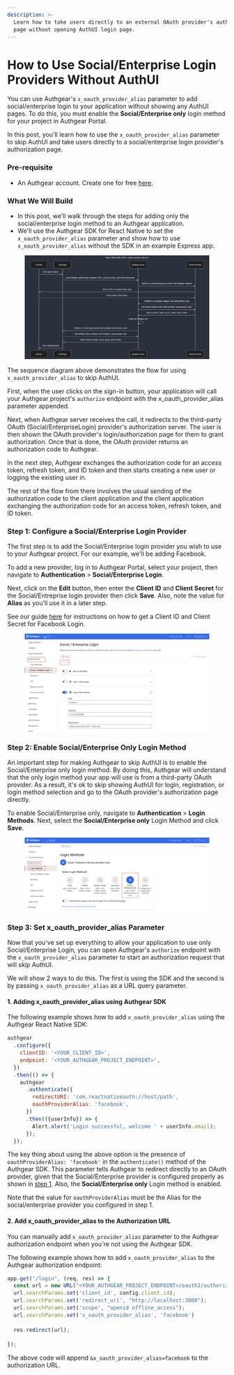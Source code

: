 ```yaml
---
description: >-
  Learn how to take users directly to an external OAuth provider's authorization
  page without opening AuthUI login page.
---
```


# How to Use Social/Enterprise Login Providers Without AuthUI

You can use Authgear's `x_oauth_provider_alias` parameter to add social/enterprise login to your application without showing any AuthUI pages. To do this, you must enable the **Social/Enterprise only** login method for your project in Authgear Portal.

In this post, you'll learn how to use the `x_oauth_provider_alias` parameter to skip AuthUI and take users directly to a social/enterprise login provider's authorization page.

### Pre-requisite

* An Authgear account. Create one for free [here](https://authgear.com).

### What We Will Build

* In this post, we'll walk through the steps for adding only the social/enterprise login method to an Authgear application.
* We'll use the Authgear SDK for React Native to set the `x_oauth_provider_alias` parameter and show how to use `x_oauth_provider_alias` without the SDK in an example Express app.&#x20;

<figure><img src="../../.gitbook/assets/x_oauth_provider_alias_sequence.png" alt=""><figcaption></figcaption></figure>

The sequence diagram above demonstrates the flow for using `x_oauth_provider_alias` to skip AuthUI.

First, when the user clicks on the sign-in button, your application will call your Authgear project's `authorize` endpoint with the x\_oauth\_provider\_alias parameter appended.

Next, when Authgear server receives the call, it redirects to the third-party OAuth (Social/EnterpriseLogin) provider's authorization server. The user is then shown the  OAuth provider's login/authorization page for them to grant authorization. Once that is done, the OAuth provider returns an authorization code to Authgear.

In the next step, Authgear exchanges the authorization code for an access token, refresh token, and ID token and then starts creating a new user or logging the existing user in.

The rest of the flow from there involves the usual sending of the authorization code to the client application and the client application exchanging the authorization code for an access token, refresh token, and ID token.

### Step 1: Configure a Social/Enterprise Login Provider

The first step is to add the Social/Enterprise login provider you wish to use to your Authgear project. For our example, we'll be adding Facebook.

To add a new provider, log in to Authgear Portal, select your project, then navigate to **Authentication** > **Social/Enterprise Login**.

Next, click on the **Edit** button, then enter the **Client ID** and **Client Secret** for the Social/Entreprise login provider then click **Save**. Also, note the value for **Alias** as you'll use it in a later step.

See our guide [here](../how-to-setup-sso-integrations/social-login-providers/facebook.md) for instructions on how to get a Client ID and Client Secret for Facebook Login.

<figure><img src="../../.gitbook/assets/authgear-social-provider-add.png" alt=""><figcaption></figcaption></figure>

### Step 2: Enable Social/Enterprise Only Login Method

An important step for making Authgear to skip AuthUI is to enable the Social/Enterprise only login method. By doing this, Authgear will understand that the only login method your app will use is from a third-party OAuth provider. As a result, it's ok to skip showing AuthUI for login, registration, or login method selection and go to the OAuth provider's authorization page directly.

To enable Social/Enterprise only, navigate to **Authentication** > **Login Methods**. Next, select the **Social/Enterprise only** Login Method and click **Save**.

<figure><img src="../../.gitbook/assets/authgear-enable-social-login-method.png" alt=""><figcaption></figcaption></figure>

### Step 3: Set x\_oauth\_provider\_alias Parameter

Now that you've set up everything to allow your application to use only Social/Enterprise Login, you can open Authgear's `authorize` endpoint with the `x_oauth_provider_alias` parameter to start an authorization request that will skip AuthUI.

We will show 2 ways to do this. The first is using the SDK and the second is by passing `x_oauth_provider_alias` as a URL query parameter.

#### 1. Adding x\_oauth\_provider\_alias using Authgear SDK

The following example shows how to add `x_oauth_provider_alias` using the Authgear React Native SDK:

```javascript
authgear
  .configure({
    clientID: '<YOUR_CLIENT_ID>',
    endpoint: '<YOUR_AUTHGEAR_PROJECT_ENDPOINT>',
  })
  .then(() => {
    authgear
      .authenticate({
        redirectURI: 'com.reactnativeauth://host/path',
        oauthProviderAlias: 'facebook',
      })
      .then(({userInfo}) => {
        Alert.alert('Login successful, welcome ' + userInfo.email);
      });
  });
```

The key thing about using the above option is the presence of `oauthProviderAlias: 'facebook'` in the `authenticate()` method of the Authgear SDK. This parameter tells Authgear to redirect directly to an OAuth provider, given that the Social/Enterprise provider is configured properly as shown in [step 1](how-to-use-social-enterprise-login-providers-without-authui.md#step-1-configure-a-social-enterprise-login-provider). Also, the **Social/Enterprise only** Login method is enabled.

Note that the value for `oauthProviderAlias` must be the Alias for the social/enterprise provider you configured in step 1.

#### 2. Add x\_oauth\_provider\_alias to the Authorization URL

You can manually add `x_oauth_provider_alias` parameter to the Authgear authorization endpoint when you're not using the Authgear SDK.

The following example shows how to add `x_oauth_provider_alias` to the Authgear authorization endpoint:

```javascript
app.get("/login", (req, res) => {
  const url = new URL("<YOUR_AUTHGEAR_PROJECT_ENDPOINT>/oauth2/authorize");
  url.searchParams.set('client_id', config.client.id);
  url.searchParams.set('redirect_uri', "http://localhost:3000");
  url.searchParams.set('scope', "openid offline_access");
  url.searchParams.set('x_oauth_provider_alias', 'facebook')

  res.redirect(url);

});
```

The above code will append `&x_oauth_provider_alias=facebook` to the authorization URL.
